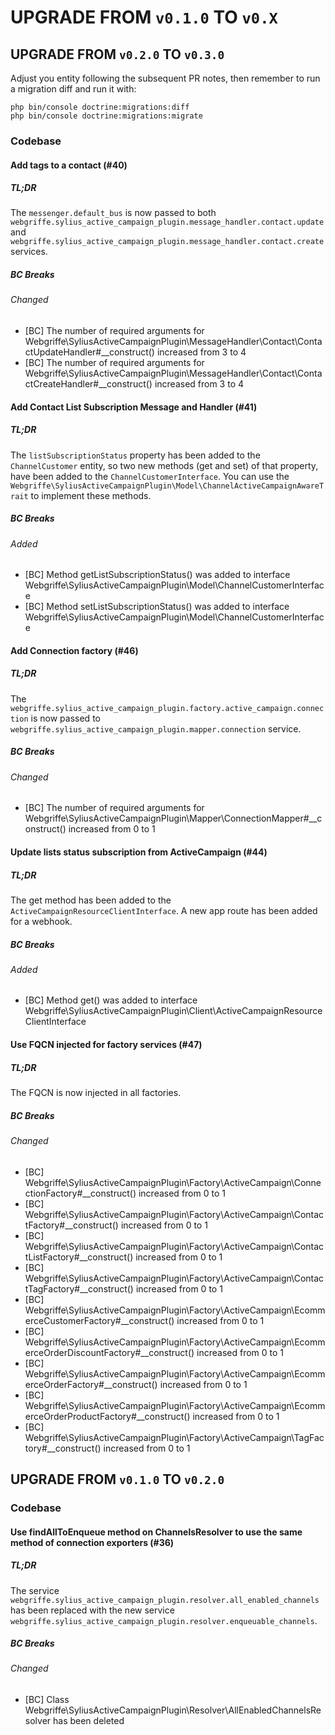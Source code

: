 # UPGRADE FROM `v0.1.0` TO `v0.X`

## UPGRADE FROM `v0.2.0` TO `v0.3.0`

Adjust you entity following the subsequent PR notes, then remember to run a migration diff and run it with:

```shell
php bin/console doctrine:migrations:diff
php bin/console doctrine:migrations:migrate
```

### Codebase

#### Add tags to a contact (#40)

##### TL;DR
The `messenger.default_bus` is now passed to both `webgriffe.sylius_active_campaign_plugin.message_handler.contact.update` and `webgriffe.sylius_active_campaign_plugin.message_handler.contact.create` services.

##### BC Breaks

###### Changed
- [BC] The number of required arguments for Webgriffe\SyliusActiveCampaignPlugin\MessageHandler\Contact\ContactUpdateHandler#__construct() increased from 3 to 4
- [BC] The number of required arguments for Webgriffe\SyliusActiveCampaignPlugin\MessageHandler\Contact\ContactCreateHandler#__construct() increased from 3 to 4

#### Add Contact List Subscription Message and Handler (#41)

##### TL;DR
The `listSubscriptionStatus` property has been added to the `ChannelCustomer` entity, so two new methods (get and set) of that property, have been added to the `ChannelCustomerInterface`. You can use the `Webgriffe\SyliusActiveCampaignPlugin\Model\ChannelActiveCampaignAwareTrait` to implement these methods.

##### BC Breaks

###### Added
- [BC] Method getListSubscriptionStatus() was added to interface Webgriffe\SyliusActiveCampaignPlugin\Model\ChannelCustomerInterface
- [BC] Method setListSubscriptionStatus() was added to interface Webgriffe\SyliusActiveCampaignPlugin\Model\ChannelCustomerInterface

#### Add Connection factory (#46)

##### TL;DR
The `webgriffe.sylius_active_campaign_plugin.factory.active_campaign.connection` is now passed to `webgriffe.sylius_active_campaign_plugin.mapper.connection` service.

##### BC Breaks

###### Changed
- [BC] The number of required arguments for Webgriffe\SyliusActiveCampaignPlugin\Mapper\ConnectionMapper#__construct() increased from 0 to 1

#### Update lists status subscription from ActiveCampaign (#44)

##### TL;DR
The get method has been added to the `ActiveCampaignResourceClientInterface`. A new app route has been added for a webhook.

##### BC Breaks

###### Added
- [BC] Method get() was added to interface Webgriffe\SyliusActiveCampaignPlugin\Client\ActiveCampaignResourceClientInterface

#### Use FQCN injected for factory services (#47)

##### TL;DR
The FQCN is now injected in all factories.

##### BC Breaks

###### Changed
- [BC] Webgriffe\SyliusActiveCampaignPlugin\Factory\ActiveCampaign\ConnectionFactory#__construct() increased from 0 to 1
- [BC] Webgriffe\SyliusActiveCampaignPlugin\Factory\ActiveCampaign\ContactFactory#__construct() increased from 0 to 1
- [BC] Webgriffe\SyliusActiveCampaignPlugin\Factory\ActiveCampaign\ContactListFactory#__construct() increased from 0 to 1
- [BC] Webgriffe\SyliusActiveCampaignPlugin\Factory\ActiveCampaign\ContactTagFactory#__construct() increased from 0 to 1
- [BC] Webgriffe\SyliusActiveCampaignPlugin\Factory\ActiveCampaign\EcommerceCustomerFactory#__construct() increased from 0 to 1
- [BC] Webgriffe\SyliusActiveCampaignPlugin\Factory\ActiveCampaign\EcommerceOrderDiscountFactory#__construct() increased from 0 to 1
- [BC] Webgriffe\SyliusActiveCampaignPlugin\Factory\ActiveCampaign\EcommerceOrderFactory#__construct() increased from 0 to 1
- [BC] Webgriffe\SyliusActiveCampaignPlugin\Factory\ActiveCampaign\EcommerceOrderProductFactory#__construct() increased from 0 to 1
- [BC] Webgriffe\SyliusActiveCampaignPlugin\Factory\ActiveCampaign\TagFactory#__construct() increased from 0 to 1

## UPGRADE FROM `v0.1.0` TO `v0.2.0`

### Codebase

#### Use findAllToEnqueue method on ChannelsResolver to use the same method of connection exporters (#36)

##### TL;DR
The service `webgriffe.sylius_active_campaign_plugin.resolver.all_enabled_channels` has been replaced with the new service `webgriffe.sylius_active_campaign_plugin.resolver.enqueuable_channels`.

##### BC Breaks

###### Changed
- [BC] Class Webgriffe\SyliusActiveCampaignPlugin\Resolver\AllEnabledChannelsResolver has been deleted
